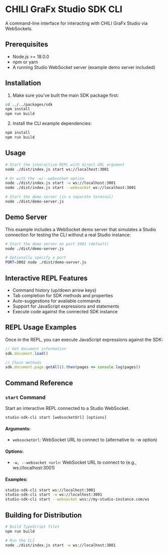 # CHILI GraFx Studio SDK CLI

A command-line interface for interacting with CHILI GraFx Studio via WebSockets.

## Prerequisites

- Node.js >= 18.0.0
- npm or yarn
- A running Studio WebSocket server (example demo server included)

## Installation

1. Make sure you've built the main SDK package first:
```bash
cd ../../packages/sdk
npm install
npm run build
```

2. Install the CLI example dependencies:
```bash
npm install
npm run build
```

## Usage

```bash
# Start the interactive REPL with direct URL argument
node ./dist/index.js start ws://localhost:3001

# Or with the -w/--websocket option
node ./dist/index.js start -w ws://localhost:3001
node ./dist/index.js start --websocket ws://localhost:3001

# Start the demo server (in a separate terminal)
node ./dist/demo-server.js
```

## Demo Server

This example includes a WebSocket demo server that simulates a Studio connection for testing the CLI without a real Studio instance:

```bash
# Start the demo server on port 3001 (default)
node ./dist/demo-server.js

# Optionally specify a port
PORT=3002 node ./dist/demo-server.js
```

## Interactive REPL Features

- Command history (up/down arrow keys)
- Tab completion for SDK methods and properties
- Auto-suggestions for available commands
- Support for JavaScript expressions and statements
- Execute code against the connected SDK instance

## REPL Usage Examples

Once in the REPL, you can execute JavaScript expressions against the SDK:

```javascript
// Get document information
sdk.document.load()

// Chain methods
sdk.document.page.getAll().then(pages => console.log(pages))
```

## Command Reference

### `start` Command

Start an interactive REPL connected to a Studio WebSocket.

```
studio-sdk-cli start [websocketUrl] [options]
```

#### Arguments:
- `websocketUrl`: WebSocket URL to connect to (alternative to -w option)

#### Options:
- `-w, --websocket <url>`: WebSocket URL to connect to (e.g., ws://localhost:3001)

#### Examples:
```bash
studio-sdk-cli start ws://localhost:3001
studio-sdk-cli start -w ws://localhost:3001
studio-sdk-cli start --websocket wss://my-studio-instance.com/ws
```

## Building for Distribution

```bash
# Build TypeScript files
npm run build

# Run the CLI
node ./dist/index.js start -w ws://localhost:3001
```
